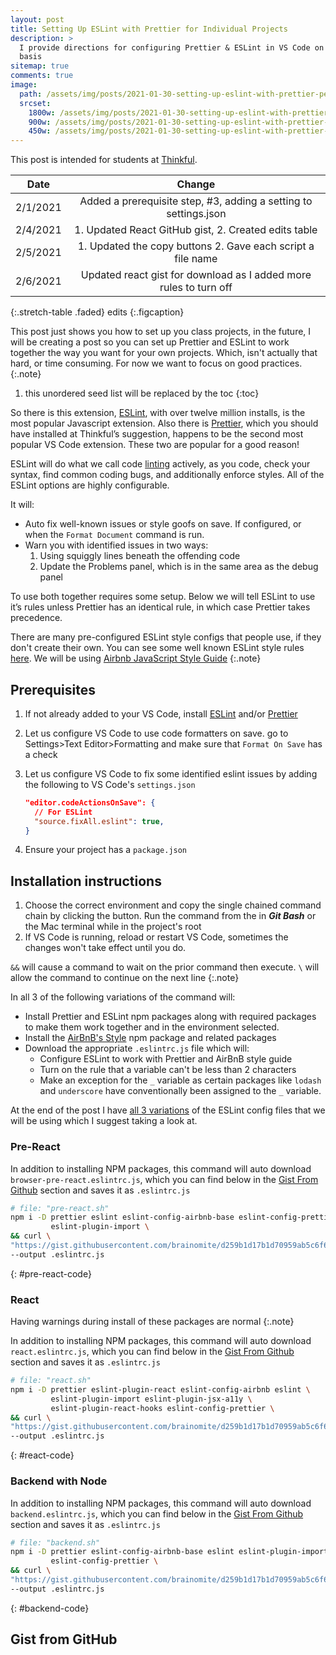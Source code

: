 ```yaml
---
layout: post
title: Setting Up ESLint with Prettier for Individual Projects
description: >
  I provide directions for configuring Prettier & ESLint in VS Code on a project
  basis
sitemap: true
comments: true
image:
  path: /assets/img/posts/2021-01-30-setting-up-eslint-with-prettier-per-project/cover.png
  srcset:
    1800w: /assets/img/posts/2021-01-30-setting-up-eslint-with-prettier-per-project/cover.png
    900w: /assets/img/posts/2021-01-30-setting-up-eslint-with-prettier-per-project/cover@0,5x.png
    450w: /assets/img/posts/2021-01-30-setting-up-eslint-with-prettier-per-project/cover@0,25x.png
---
```


This post is intended for students at
[Thinkful](https://www.thinkful.com/).


| Date | Change |
|-----------------|:-----------:|
| 2/1/2021 | Added a prerequisite step, #3, adding a setting to settings.json |
| 2/4/2021 | 1. Updated React GitHub gist, 2. Created edits table |
| 2/5/2021 | 1. Updated the copy buttons 2. Gave each script a file name |
| 2/6/2021 | Updated react gist for download as I added more rules to turn off |
{:.stretch-table .faded}
edits
{:.figcaption}


This post just shows you how to set up you class projects, in the future, I will
be creating a post so you can set up Prettier and ESLint to work together the
way you want for your own projects. Which, isn't actually that hard, or time
consuming. For now we want to focus on good practices.
{:.note}

1. this unordered seed list will be replaced by the toc
{:toc}

So there is this extension,
[ESLint](https://marketplace.visualstudio.com/items?itemName=dbaeumer.vscode-eslint),
with over twelve million installs, is the most popular Javascript extension.
Also there is
[Prettier](https://marketplace.visualstudio.com/items?itemName=esbenp.prettier-vscode),
which you should have installed at Thinkful’s suggestion, happens to be the
second most popular VS Code extension. These two are popular for a good reason!

ESLint will do what we call code
[linting](<https://en.wikipedia.org/wiki/Lint_(software)>) actively, as you
code, check your syntax, find common coding bugs, and additionally enforce
styles. All of the ESLint options are highly configurable.

It will:

- Auto fix well-known issues or style goofs on save. If configured, or when the
  `Format Document` command is run.
- Warn you with identified issues in two ways:
  1.  Using squiggly lines beneath the offending code
  2.  Update the Problems panel, which is in the same area as the debug panel

To use both together requires some setup. Below we will tell ESLint to use it’s
rules unless Prettier has an identical rule, in which case Prettier takes
precedence.

There are many pre-configured ESLint style configs that people use, if they
don't create their own. You can see some well known ESLint style rules
[here](https://github.com/dustinspecker/awesome-eslint#configs-by-well-known-companiesorganizations).
We will be using
[Airbnb JavaScript Style Guide](https://github.com/airbnb/javascript)
{:.note}

## Prerequisites

1.  If not already added to your VS Code, install
    [ESLint](https://marketplace.visualstudio.com/items?itemName=dbaeumer.vscode-eslint)
    and/or
    [Prettier](https://marketplace.visualstudio.com/items?itemName=esbenp.prettier-vscode)
2.  Let us configure VS Code to use code formatters on save. go to Settings>Text
    Editor>Formatting and make sure that `Format On Save` has a check
3.  Let us configure VS Code to fix some identified eslint issues by adding the
    following to VS Code's `settings.json`

    ```json
    "editor.codeActionsOnSave": {
      // For ESLint
      "source.fixAll.eslint": true,
    }
    ```

4.  Ensure your project has a `package.json`

## Installation instructions

1. Choose the correct environment and copy the single chained command chain by
   clicking the button. Run the command from the in **_Git Bash_** or the Mac
   terminal while in the project's root
2. If VS Code is running, reload or restart VS Code, sometimes the changes won't
   take effect until you do.

`&&` will cause a command to wait on the prior command then execute. `\` will
allow the command to continue on the next line
{:.note}

In all 3 of the following variations of the command will:

- Install Prettier and ESLint npm packages along with required packages to make
  them work together and in the environment selected.
- Install the
  [AirBnB's Style](https://github.com/airbnb/javascript/tree/master/packages/eslint-config-airbnb)
  npm package and related packages
- Download the appropriate `.eslintrc.js` file which will:
  - Configure ESLint to work with Prettier and AirBnB style guide
  - Turn on the rule that a variable can't be less than 2 characters
  - Make an exception for the `_` variable as certain packages like `lodash` and
    `underscore` have conventionally been assigned to the `_` variable.

At the end of the post I have [all 3 variations](#gist-from-github) of the
ESLint config files that we will be using which I suggest taking a look at.

### Pre-React

In addition to installing NPM packages, this command will auto download
`browser-pre-react.eslintrc.js`, which you can find below in the
[Gist From Github](#gist-from-github) section and saves it as `.eslintrc.js`

```bash
# file: "pre-react.sh"
npm i -D prettier eslint eslint-config-airbnb-base eslint-config-prettier \
         eslint-plugin-import \
&& curl \
"https://gist.githubusercontent.com/brainomite/d259b1d17b1d70959ab5c6f6ecd019a9/raw/d9e331cc63a943298132ab7ee4a150330d636a37/browser-pre-react.eslintrc.js" \
--output .eslintrc.js
```
{: #pre-react-code}

### React

Having warnings during install of these packages are normal
{:.note}

In addition to installing NPM packages, this command will auto download
`react.eslintrc.js`, which you can find below in the
[Gist From Github](#gist-from-github) section and saves it as `.eslintrc.js`

```bash
# file: "react.sh"
npm i -D prettier eslint-plugin-react eslint-config-airbnb eslint \
         eslint-plugin-import eslint-plugin-jsx-a11y \
         eslint-plugin-react-hooks eslint-config-prettier \
&& curl \
"https://gist.githubusercontent.com/brainomite/d259b1d17b1d70959ab5c6f6ecd019a9/raw/88d1a0361b1bf5120361a4b664ae0ba73167f03c/react.eslintrc.js" \
--output .eslintrc.js
```
{: #react-code}

### Backend with Node

In addition to installing NPM packages, this command will auto download
`backend.eslintrc.js`, which you can find below in the
[Gist From Github](#gist-from-github) section and saves it as `.eslintrc.js`

```bash
# file: "backend.sh"
npm i -D prettier eslint-config-airbnb-base eslint eslint-plugin-import \
         eslint-config-prettier \
&& curl \
"https://gist.githubusercontent.com/brainomite/d259b1d17b1d70959ab5c6f6ecd019a9/raw/d9e331cc63a943298132ab7ee4a150330d636a37/backend.eslintrc.js" \
--output .eslintrc.js
```
{: #backend-code}

## Gist from GitHub

<script src="https://gist.github.com/brainomite/d259b1d17b1d70959ab5c6f6ecd019a9.js"></script>


<style>
/* https://github.com/lonekorean/gist-syntax-themes */
@import url('https://cdn.rawgit.com/lonekorean/gist-syntax-themes/848d6580/stylesheets/monokai.css');
</style>
